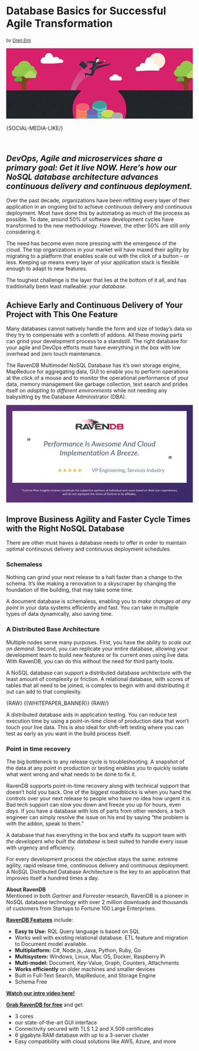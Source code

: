 # Database Basics for Successful Agile Transformation
<small>by <a href="mailto:ayende@ayende.com">Oren Eini</a></small>

<div class="article-img figure text-center">
  <img src="images/nosql-database-basics-for-succesful-agile-transformation.jpg" alt="Database Basics for Successful Agile Transformation" class="img-responsive img-thumbnail">
</div>

{SOCIAL-MEDIA-LIKE/}

<br/>

## <em>DevOps, Agile and microservices share a primary goal: Get it live NOW. Here’s how our NoSQL database architecture advances continuous delivery and continuous deployment.</em>

Over the past decade, organizations have been refitting every layer of their application in an ongoing bid to achieve continuous delivery and continuous deployment. Most have done this by automating as much of the process as possible. To date, around 50% of software development cycles have transformed to the new methodology. However, the other 50% are still only considering it.

The need has become even more pressing with the emergence of the cloud. The top organizations in your market will have maxed their agility by migrating to a platform that enables scale out with the click of a button – or less. Keeping up means every layer of your application stack is flexible enough to adapt to new features.

The toughest challenge is the layer that lies at the bottom of it all, and has traditionally been least malleable: <em>your database</em>.

## Achieve Early and Continuous Delivery of Your Project with This One Feature

Many databases cannot natively handle the form and size of today’s data so they try to compensate with a confetti of addons. All these moving parts can grind your development process to a standstill. The right database for your agile and DevOps efforts must have everything <em>in the box</em> with low overhead and zero touch maintenance.

The RavenDB Multimodel NoSQL Database has it’s own storage engine, MapReduce for aggregating data, GUI to enable you to perform operations at the click of a mouse and to monitor the operational performance of your data, memory management like garbage collection, text search and prides itself on <em>adapting to different environments</em> while not needing any babysitting by the Database Administrator (DBA).

<a href="https://www.gartner.com/reviews/review/view/609931" rel="nofollow">
    <img class="img-responsive m-0-auto" alt="Gartner Peer Review" src="images/performance-is-awesome.jpg" />
</a>

## Improve Business Agility and Faster Cycle Times with the Right NoSQL Database

There are other must haves a database needs to offer in order to maintain optimal continuous delivery and continuous deployment schedules.

### Schemaless

Nothing can grind your next release to a halt faster than a change to the schema. It’s like making a renovation to a skyscraper by changing the foundation of the building, that may take some time.

A document database is schemaless, enabling you to <em>make changes at any point</em> in your data systems efficiently and fast. You can take in multiple types of data dynamically, also saving time.

### A Distributed Base Architecture

Multiple nodes serve many purposes. First, you have the ability to <em>scale out on demand</em>. Second, you can replicate your entire database, allowing your development team to build new features or fix current ones using live data. With RavenDB, you can do this without the need for third party tools.

A NoSQL database can support a distributed database architecture with the least amount of complexity or friction. A relational database, with scores of tables that all need to be joined, is complex to begin with and distributing it out can add to that complexity.

{RAW}
{{WHITEPAPER_BANNER}}
{RAW/}

A distributed database aids in application testing. You can reduce test execution time by using a point-in-time clone of production data that won’t touch your live data. This is also ideal for shift-left testing where you can test as early as you want in the build process itself.

### Point in time recovery

The big bottleneck to any release cycle is troubleshooting. A snapshot of the data at any point in production or testing enables you to quickly isolate what went wrong and what needs to be done to fix it.

RavenDB supports point-in-time recovery along with technical support that doesn’t hold you back. One of the biggest roadblocks is when you hand the controls over your next release to people who have no idea how urgent it is. Bad tech support can slow you down and freeze you up for hours, even <em>days</em>. If you have a database with lots of parts from other vendors, a tech engineer can simply resolve the issue on his end by saying “the problem is with the addon, speak to them.”

A database that has everything in the box and staffs its support team with <em>the developers who built the database</em> is best suited to handle every issue with urgency and efficiency.

For every development process the objective stays the same: extreme agility, rapid release time, continuous delivery and continuous deployment. A NoSQL Distributed Database Architecture is the key to an application that improves itself a hundred times a day.

<div class="bottom-line">
    <p><strong>About RavenDB</strong><br/>
Mentioned in both <em>Gartner</em> and <em>Forrester</em> research, RavenDB is a pioneer in NoSQL database technology with over 2 million downloads and thousands of customers from Startups to Fortune 100 Large Enterprises.</p>
    <p><strong><a href="https://ravendb.net/buy">RavenDB Features</a></strong> include:
    <ul>
<li><strong>Easy to Use:</strong> RQL Query language is based on SQL</li>
<li>Works well with existing relational database. ETL feature and migration to Document model available.</li>
<li><strong>Multiplatform:</strong> C#, Node.js, Java, Python, Ruby, Go</li>
<li><strong>Multisystem:</strong> Windows, Linux, Mac OS, Docker, Raspberry Pi</li>
<li><strong>Multi-model:</strong> Document, Key-Value, Graph, Counters, Attachments</li>
<li><strong>Works efficiently</strong> on older machines and smaller devices</li>
<li>Built in Full-Text Search, MapReduce, and Storage Engine</li>
<li>Schema Free</li>
</ul>
    </p>
    <p>
        <strong><a href="https://ravendb.net/#play-video">Watch our intro video here!</a></strong>
    </p>
    <p><strong><a href="https://ravendb.net/downloads#server/dev">Grab RavenDB for free</a></strong> and get:
    <ul>
<li>3 cores</li>
<li>our state-of-the-art GUI interface</li>
<li>Connectivity secured with TLS 1.2 and X.509 certificates</li>
<li>6 gigabyte RAM database with up to a 3-server cluster</li>
<li>Easy compatibility with cloud solutions like AWS, Azure, and more</li>
</ul>
    </p>
</div>
